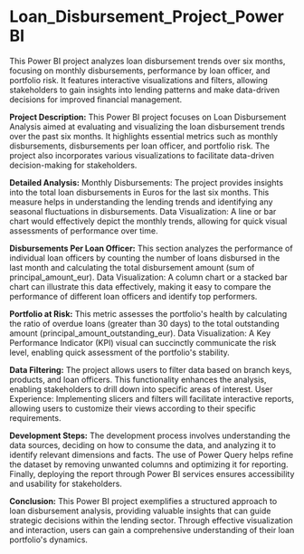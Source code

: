 # Loan_Disbursement_Project_PowerBI
This Power BI project analyzes loan disbursement trends over six months, focusing on monthly disbursements, performance by loan officer, and portfolio risk. It features interactive visualizations and filters, allowing stakeholders to gain insights into lending patterns and make data-driven decisions for improved financial management.

**Project Description:**
This Power BI project focuses on Loan Disbursement Analysis aimed at evaluating and visualizing the loan disbursement trends over the past six months. It highlights essential metrics such as monthly disbursements, disbursements per loan officer, and portfolio risk. The project also incorporates various visualizations to facilitate data-driven decision-making for stakeholders.

**Detailed Analysis:**
Monthly Disbursements:
The project provides insights into the total loan disbursements in Euros for the last six months. This measure helps in understanding the lending trends and identifying any seasonal fluctuations in disbursements.
Data Visualization: A line or bar chart would effectively depict the monthly trends, allowing for quick visual assessments of performance over time.

**Disbursements Per Loan Officer:**
This section analyzes the performance of individual loan officers by counting the number of loans disbursed in the last month and calculating the total disbursement amount (sum of principal_amount_eur).
Data Visualization: A column chart or a stacked bar chart can illustrate this data effectively, making it easy to compare the performance of different loan officers and identify top performers.

**Portfolio at Risk:**
This metric assesses the portfolio's health by calculating the ratio of overdue loans (greater than 30 days) to the total outstanding amount (principal_amount_outstanding_eur).
Data Visualization: A Key Performance Indicator (KPI) visual can succinctly communicate the risk level, enabling quick assessment of the portfolio's stability.

**Data Filtering:**
The project allows users to filter data based on branch keys, products, and loan officers. This functionality enhances the analysis, enabling stakeholders to drill down into specific areas of interest.
User Experience: Implementing slicers and filters will facilitate interactive reports, allowing users to customize their views according to their specific requirements.

**Development Steps:**
The development process involves understanding the data sources, deciding on how to consume the data, and analyzing it to identify relevant dimensions and facts. The use of Power Query helps refine the dataset by removing unwanted columns and optimizing it for reporting.
Finally, deploying the report through Power BI services ensures accessibility and usability for stakeholders.

**Conclusion:**
This Power BI project exemplifies a structured approach to loan disbursement analysis, providing valuable insights that can guide strategic decisions within the lending sector. Through effective visualization and interaction, users can gain a comprehensive understanding of their loan portfolio's dynamics.
